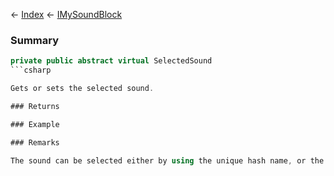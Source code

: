 ← [Index](Api-Index) ← [IMySoundBlock](SpaceEngineers.Game.ModAPI.Ingame.IMySoundBlock)

### Summary

```csharp
private public abstract virtual SelectedSound
```csharp

Gets or sets the selected sound.

### Returns

### Example

### Remarks

The sound can be selected either by using the unique hash name, or the user visible text.Fetching the name will always return the unique hash name.

